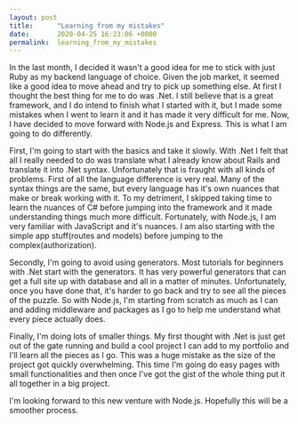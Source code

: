 ```yaml
---
layout: post
title:      "Learning from my mistakes"
date:       2020-04-25 16:23:06 +0000
permalink:  learning_from_my_mistakes
---
```



In the last month, I decided it wasn't a good idea for me to stick with just Ruby as my backend language of choice.  Given the job market, it seemed like a good idea to move ahead and try to pick up something else.  At first I thought the best thing for me to do was .Net.  I still believe that is a great framework, and I do intend to finish what I started with it, but I made some mistakes when I went to learn it and it has made it very difficult for me.  Now, I have decided to move forward with Node.js and Express.  This is what I am going to do differently.

First, I'm going to start with the basics and take it slowly.  With .Net I felt that all I really needed to do was translate what I already know about Rails and translate it into .Net syntax.  Unfortunately that is fraught with all kinds of problems.  First of all the language difference is very real.  Many of the syntax things are the same, but every language has it's own nuances that make or break working with it.  To my detriment, I skipped taking time to learn the nuances of C# before jumping into the framework and it made understanding things much more difficult.  Fortunately, with Node.js, I am very familiar with JavaScript and it's nuances.  I am also starting with the simple app stuff(routes and models) before jumping to the complex(authorization).

Secondly, I'm going to avoid using generators.  Most tutorials for beginners with .Net start with the generators.  It has very powerful generators that can get a full site up with database and all in a matter of minutes.  Unfortunately, once you have done that, it's harder to go back and try to see all the pieces of the puzzle.  So with Node.js, I'm starting from scratch as much as I can and adding middleware and packages as I go to help me understand what every piece actually does.

Finally, I'm doing lots of smaller things.  My first thought with .Net is just get out of the gate running and build a cool project I can add to my portfolio and I'll learn all the pieces as I go.  This was a huge mistake as the size of the project got quickly overwhelming.  This time I'm going do easy pages with small functionalities and then once I've got the gist of the whole thing put it all together in a big project.

I'm looking forward to this new venture with Node.js.  Hopefully this will be a smoother process.

